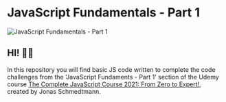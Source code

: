 # JavaScript Fundamentals - Part 1

![JavaScript Fundamentals - Part 1](.images/js-fundamentals1.jpg)

## HI! 👋🏽

In this repository you will find basic JS code written to complete the code challenges from the 'JavaScript Fundaments - Part 1' section of the Udemy course [The Complete JavaScript Course 2021: From Zero to Expert!](https://www.udemy.com/course/the-complete-javascript-course/), created by Jonas Schmedtmann.
